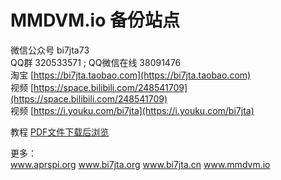 # MMDVM.io 备份站点 
 微信公众号 bi7jta73  
 QQ群 320533571 ; QQ微信在线 38091476  
 淘宝 [https://bi7jta.taobao.com](https://bi7jta.taobao.com)  
 视频 [https://space.bilibili.com/248541709](https://space.bilibili.com/248541709)     
 视频 [https://i.youku.com/bi7jta](https://i.youku.com/bi7jta)  
   
 教程 [PDF文件下载后浏览](https://github.com/huangqianqing/huangqianqing.github.io/tree/master/guide)  
    
更多：  
www.aprspi.org   www.bi7jta.org  www.bi7jta.cn  www.mmdvm.io   